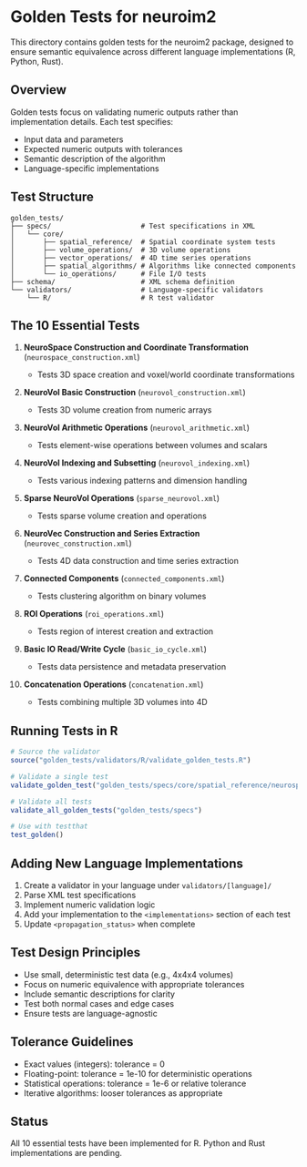 # Golden Tests for neuroim2

This directory contains golden tests for the neuroim2 package, designed to ensure semantic equivalence across different language implementations (R, Python, Rust).

## Overview

Golden tests focus on validating numeric outputs rather than implementation details. Each test specifies:
- Input data and parameters
- Expected numeric outputs with tolerances
- Semantic description of the algorithm
- Language-specific implementations

## Test Structure

```
golden_tests/
├── specs/                      # Test specifications in XML
│   └── core/
│       ├── spatial_reference/  # Spatial coordinate system tests
│       ├── volume_operations/  # 3D volume operations
│       ├── vector_operations/  # 4D time series operations
│       ├── spatial_algorithms/ # Algorithms like connected components
│       └── io_operations/      # File I/O tests
├── schema/                     # XML schema definition
└── validators/                 # Language-specific validators
    └── R/                      # R test validator
```

## The 10 Essential Tests

1. **NeuroSpace Construction and Coordinate Transformation** (`neurospace_construction.xml`)
   - Tests 3D space creation and voxel/world coordinate transformations

2. **NeuroVol Basic Construction** (`neurovol_construction.xml`)
   - Tests 3D volume creation from numeric arrays

3. **NeuroVol Arithmetic Operations** (`neurovol_arithmetic.xml`)
   - Tests element-wise operations between volumes and scalars

4. **NeuroVol Indexing and Subsetting** (`neurovol_indexing.xml`)
   - Tests various indexing patterns and dimension handling

5. **Sparse NeuroVol Operations** (`sparse_neurovol.xml`)
   - Tests sparse volume creation and operations

6. **NeuroVec Construction and Series Extraction** (`neurovec_construction.xml`)
   - Tests 4D data construction and time series extraction

7. **Connected Components** (`connected_components.xml`)
   - Tests clustering algorithm on binary volumes

8. **ROI Operations** (`roi_operations.xml`)
   - Tests region of interest creation and extraction

9. **Basic IO Read/Write Cycle** (`basic_io_cycle.xml`)
   - Tests data persistence and metadata preservation

10. **Concatenation Operations** (`concatenation.xml`)
    - Tests combining multiple 3D volumes into 4D

## Running Tests in R

```r
# Source the validator
source("golden_tests/validators/R/validate_golden_tests.R")

# Validate a single test
validate_golden_test("golden_tests/specs/core/spatial_reference/neurospace_construction.xml")

# Validate all tests
validate_all_golden_tests("golden_tests/specs")

# Use with testthat
test_golden()
```

## Adding New Language Implementations

1. Create a validator in your language under `validators/[language]/`
2. Parse XML test specifications
3. Implement numeric validation logic
4. Add your implementation to the `<implementations>` section of each test
5. Update `<propagation_status>` when complete

## Test Design Principles

- Use small, deterministic test data (e.g., 4x4x4 volumes)
- Focus on numeric equivalence with appropriate tolerances
- Include semantic descriptions for clarity
- Test both normal cases and edge cases
- Ensure tests are language-agnostic

## Tolerance Guidelines

- Exact values (integers): tolerance = 0
- Floating-point: tolerance = 1e-10 for deterministic operations
- Statistical operations: tolerance = 1e-6 or relative tolerance
- Iterative algorithms: looser tolerances as appropriate

## Status

All 10 essential tests have been implemented for R. Python and Rust implementations are pending.